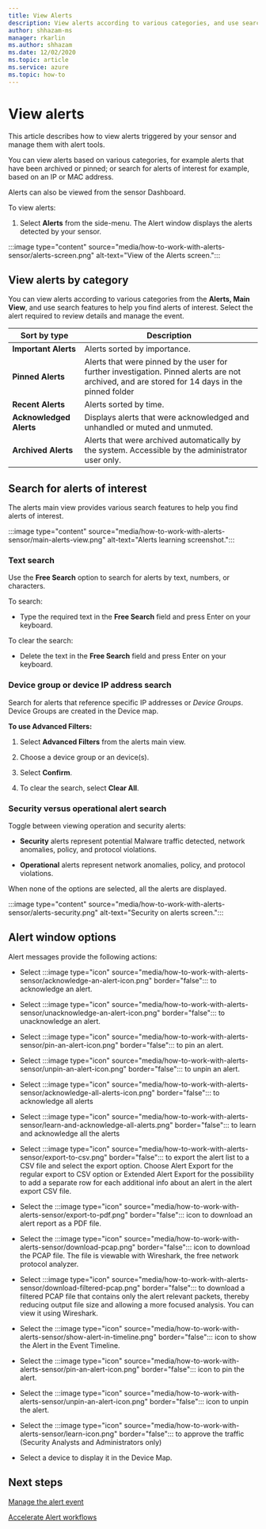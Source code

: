 ```yaml
---
title: View Alerts
description: View alerts according to various categories, and use search features to help you find alerts of interest.
author: shhazam-ms
manager: rkarlin
ms.author: shhazam
ms.date: 12/02/2020
ms.topic: article
ms.service: azure
ms.topic: how-to
---
```


# View alerts

This article describes how to view alerts triggered by your sensor and manage them with alert tools.

You can view alerts based on various categories, for example alerts that have been archived or pinned; or search for alerts of interest for example, based on an IP or MAC address.  

Alerts can also be viewed from the sensor Dashboard.

To view alerts:

1. Select **Alerts** from the side-menu. The Alert window displays the alerts detected by your sensor.

:::image type="content" source="media/how-to-work-with-alerts-sensor/alerts-screen.png" alt-text="View of the Alerts screen.":::

## View alerts by category

You can view alerts according to various categories from the **Alerts, Main View**, and use search features to help you find alerts of interest. Select the alert required to review details and manage the event.

| Sort by type | Description |
|--|--|
| **Important Alerts** | Alerts sorted by importance. |
| **Pinned Alerts** | Alerts that were pinned by the user for further investigation. Pinned alerts are not archived, and are stored for 14 days in the pinned folder |
| **Recent Alerts** | Alerts sorted by time. |
| **Acknowledged Alerts** | Displays alerts that were acknowledged and unhandled or muted and unmuted. |
| **Archived Alerts** | Alerts that were archived automatically by the system. Accessible by the administrator user only. |

## Search for alerts of interest

The alerts main view provides various search features to help you find alerts of interest.

:::image type="content" source="media/how-to-work-with-alerts-sensor/main-alerts-view.png" alt-text="Alerts learning screenshot.":::

### Text search 

Use the **Free Search** option to search for alerts by text, numbers, or characters.

To search:

  - Type the required text in the **Free Search** field and press Enter on your keyboard.

To clear the search:

  - Delete the text in the **Free Search** field and press Enter on your keyboard.

### Device group or device IP address search

Search for alerts that reference specific IP addresses or *Device Groups*. Device Groups are created in the Device map.

**To use Advanced Filters:**

1. Select **Advanced Filters** from the alerts main view.

2. Choose a device group or an device(s).

3. Select **Confirm**.

4. To clear the search, select **Clear All**.

### Security versus operational alert search

Toggle between viewing operation and security alerts:

  - **Security** alerts represent potential Malware traffic detected, network anomalies, policy, and protocol violations.

  - **Operational** alerts represent network anomalies, policy, and protocol violations.

When none of the options are selected, all the alerts are displayed.

:::image type="content" source="media/how-to-work-with-alerts-sensor/alerts-security.png" alt-text="Security on alerts screen.":::

## Alert window options

Alert messages provide the following actions:

  - Select :::image type="icon" source="media/how-to-work-with-alerts-sensor/acknowledge-an-alert-icon.png" border="false"::: to acknowledge an alert.

  - Select :::image type="icon" source="media/how-to-work-with-alerts-sensor/unacknowledge-an-alert-icon.png" border="false"::: to unacknowledge an alert.

  - Select :::image type="icon" source="media/how-to-work-with-alerts-sensor/pin-an-alert-icon.png" border="false"::: to pin an alert.

  - Select :::image type="icon" source="media/how-to-work-with-alerts-sensor/unpin-an-alert-icon.png" border="false"::: to unpin an alert.

  - Select :::image type="icon" source="media/how-to-work-with-alerts-sensor/acknowledge-all-alerts-icon.png" border="false"::: to acknowledge all alerts

  - Select :::image type="icon" source="media/how-to-work-with-alerts-sensor/learn-and-acknowledge-all-alerts.png" border="false"::: to learn and acknowledge all the alerts

  - Select :::image type="icon" source="media/how-to-work-with-alerts-sensor/export-to-csv.png" border="false"::: to export the alert list to a CSV file and select the export option. Choose Alert Export for the regular export to CSV option or Extended Alert Export for the possibility to add a separate row for each additional info about an alert in the alert export CSV file.

  - Select the :::image type="icon" source="media/how-to-work-with-alerts-sensor/export-to-pdf.png" border="false"::: icon to download an alert report as a PDF file.

  - Select the :::image type="icon" source="media/how-to-work-with-alerts-sensor/download-pcap.png" border="false"::: icon to download the PCAP file. The file is viewable with Wireshark, the free network protocol analyzer.

  - Select :::image type="icon" source="media/how-to-work-with-alerts-sensor/download-filtered-pcap.png" border="false"::: to download a filtered PCAP file that contains only the alert relevant packets, thereby reducing output file size and allowing a more focused analysis. You can view it using Wireshark.

  - Select the :::image type="icon" source="media/how-to-work-with-alerts-sensor/show-alert-in-timeline.png" border="false"::: icon to show the Alert in the Event Timeline.

  - Select the :::image type="icon" source="media/how-to-work-with-alerts-sensor/pin-an-alert-icon.png" border="false"::: icon to pin the alert.

  - Select the :::image type="icon" source="media/how-to-work-with-alerts-sensor/unpin-an-alert-icon.png" border="false"::: icon to unpin the alert.

  - Select the :::image type="icon" source="media/how-to-work-with-alerts-sensor/learn-icon.png" border="false"::: to  approve the traffic (Security Analysts and Administrators only)

  - Select a device to display it in the Device Map.

## Next steps

[Manage the alert event](how-to-manage-the-alert-event.md)

[Accelerate Alert workflows](how-to-accelerate-alert-incident-response.md)
